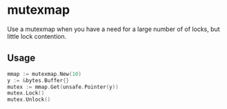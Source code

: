 # mutexmap

Use a mutexmap when you have a need for a large number of of locks, but little lock contention.

## Usage

```go
mmap := mutexmap.New(10)
y := &bytes.Buffer{}
mutex := mmap.Get(unsafe.Pointer(y))
mutex.Lock()
mutex.Unlock()
```
